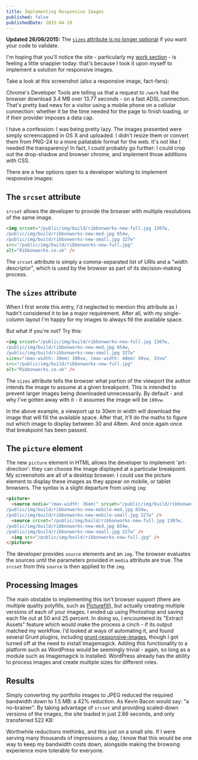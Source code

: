```yaml
---
title: Implementing Responsive Images
published: false
publishedDate: 2015-04-19
---
```


**Updated 26/06/2015:** The [`sizes` attribute is no longer optional](http://alistapart.com/blog/post/article-update-dont-rely-on-default-sizes) if you want your code to validate.

I'm hoping that you'll notice the site - particularly my [work section](/work/) - is feeling a little snappier today: that's because I took it upon myself to implement a solution for responsive images.

Take a look at this screenshot (also a responsive image, fact-fans):

<!-- <img srcset="/public/img/build/site-payload-f.jpg 1197w,
/public/img/build/site-payload-m.jpg 599w,
/public/img/build/site-payload-s.jpg 299w" src="/public/img/build/site-payload-f.jpg" alt="Before: Screenshot showing the network tab within Chrome's Developer Tools" /> -->

Chrome's Developer Tools are telling us that a request to `/work` had the browser download 3.4 MB over 13.77 seconds - on a fast ADSL connection. That's pretty bad news for a visitor using a mobile phone on a cellular connection: whether it be the time needed for the page to finish loading, or if their provider imposes a data cap.

I have a confession: I was being pretty lazy. The images presented were simply screencapped in OS X and uploaded. I didn't resize them or convert them from PNG-24 to a more pallatable format for the web. It's not like I needed the transparency! In fact, I could probably go further: I could crop out the drop-shadow and browser chrome, and implement those additions with CSS.

There are a few options open to a developer wishing to implement responsive images:

## The `srcset` attribute
`srcset` allows the developer to provide the browser with multiple resolutions of the same image.

```html
<img srcset="/public/img/build/ribbonworks-new-full.jpg 1307w,
/public/img/build/ribbonworks-new-med.jpg 654w,
/public/img/build/ribbonworks-new-small.jpg 327w"
src="/public/img/build/ribbonworks-new-full.jpg"
alt="Ribbonworks.co.uk" />
```

The `srcset` attribute is simply a comma-separated list of URIs and a "width descriptor", which is used by the browser as part of its decision-making process.

## The `sizes` attribute
When I first wrote this entry, I'd neglected to mention this attribute as I hadn't considered it to be a major requirement. After all, with my single-column layout I'm happy for my images to always fill the available space.

But what if you're not? Try this:

```html
<img srcset="/public/img/build/ribbonworks-new-full.jpg 1307w,
/public/img/build/ribbonworks-new-med.jpg 654w,
/public/img/build/ribbonworks-new-small.jpg 327w"
sizes="(max-width: 30em) 100vw, (max-width: 48em) 50vw, 33vw"
src="/public/img/build/ribbonworks-new-full.jpg"
alt="Ribbonworks.co.uk" />
```

The `sizes` attribute tells the browser what portion of the viewport the author intends the image to assume at a given breakpoint. This is intended to prevent larger images being downloaded unnecessarily. By default - and why I've gotten away with it - it assumes the image will be `100vw`.

In the above example, a viewport up to 30em in width will download the image that will fill the available space. After that, it'll do the maths to figure out which image to display between 30 and 48em. And once again once that breakpoint has been passed.

## The `picture` element
The new `picture` element in HTML allows the developer to implement 'art-direction': they can choose the image displayed at a particular breakpoint. My screenshots are all of a desktop browser. I could use the picture element to display these images as they appear on mobile, or tablet browsers. The syntax is a slight departure from using `img`:

```html
<picture>
  <source media="(max-width: 36em)" srcset="/public/img/build/ribbonworks-new-mobile-full.jpg 1307w,
/public/img/build/ribbonworks-new-mobile-med.jpg 654w,
/public/img/build/ribbonworks-new-mobile-small.jpg 327w" />
  <source srcset="/public/img/build/ribbonworks-new-full.jpg 1307w,
/public/img/build/ribbonworks-new-med.jpg 654w,
/public/img/build/ribbonworks-new-small.jpg 327w" />
  <img src="/public/img/build/ribbonworks-new-full.jpg" />
</picture>
```

The developer provides `source` elements and an `img`. The browser evaluates the sources until the parameters provided in `media` attribute are true. The `srcset` from this `source` is then applied to the `img`.

## Processing Images
The main obstable to implementing this isn't browser support (there are multiple quality polyfills, such as [Picturefill](https://scottjehl.github.io/picturefill/)), but actually creating multiple versions of each of your images. I ended up using Photoshop and saving each file out at 50 and 25 percent. In doing so, I encountered its "Extract Assets" feature which would make the process a cinch - if its output matched my workflow.
I'd looked at ways of automating it, and found several Grunt plugins, including [grunt-responsive-images](https://www.npmjs.com/package/grunt-responsive-images), though I got turned off at the need to install Imagemagick.
Adding this functionality to a platform such as WordPress would be seemingly trivial - again, so long as a module such as Imagemagick is installed. WordPress already has the ability to process images and create multiple sizes for different roles.

## Results
Simply converting my portfolio images to JPEG reduced the required bandwidth down to 1.5 MB: a 42% reduction. As Kevin Bacon would say: "a no-brainer". By taking advantage of `srcset` and providing scaled-down versions of the images, the site loaded in just 2.66 seconds, and only transferred 522 KB:
<!-- <img srcset="/public/img/build/site-payload-res-f.jpg 1197w,
/public/img/build/site-payload-res-m.jpg 599w,
/public/img/build/site-payload-res-s.jpg 299w" src="/public/img/build/site-payload-res-f.jpg" alt="After: Screenshot showing the network tab within Chrome's Developer Tools" />
 -->
Worthwhile reductions methinks, and this just on a small site. If I were serving many thousands of impressions a day, I know that this would be one way to keep my bandwidth costs down, alongside making the browsing experience more tolerable for everyone.
